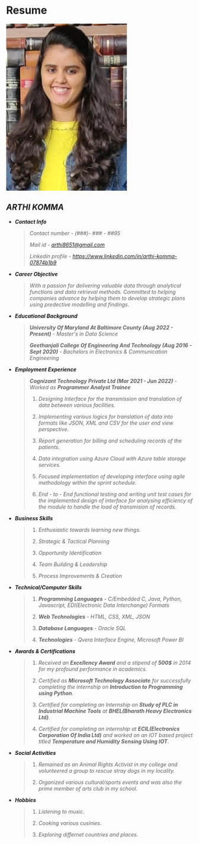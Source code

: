 # Resume
![](Picture1.jpg)
                                                                                                                           
   
## *ARTHI KOMMA*

- ***Contact Info***
   > *Contact number - (###)- ### - ##95*
   > 
   > *Mail id - arthi8651@gmail.com*
   > 
   > *Linkedin profile - https://www.linkedin.com/in/arthi-komma-07874b1b9*

- ***Career Objective***
   > *With a passion for delivering valuable data through analytical functions and data retrieval methods. Committed to helping companies advance by helping them to    develop strategic plans using predective modelling and findings.*
 
 - ***Educational Background***
   >  ***University Of Maryland At Baltimore County (Aug 2022 - Present)*** *- Master's in Data Science*
   >
   >  ***Geethanjali College Of Engineering And Technology (Aug 2016 - Sept 2020)***  *- Bachelors in Electronics & Communication Engineering*   
 
 - ***Employment Experience***
   >  ***Cognizant Technology Private Ltd (Mar 2021 - Jun 2022)***      *- Worked as __Programmer Analyst Trainee__* 
   >  
   > 1. *Designing Interface for the transmission and translation of data between various facilities.*
   > 
   > 2. *Implementing various logics for translation of data into formats like JSON, XML and CSV for the user end view perspective.* 
   >
   > 3. *Report generation for billing and scheduling records of the patients.* 
   > 
   > 4. *Data integration using Azure Cloud with Azure table storage services.*
   >  
   > 5. *Focused implementation of developing interface using agile methodology within the sprint schedule.*
   > 
   > 6. *End - to - End functional testing and writing unit test cases for the implemented design of interface for analysing efficiency of the module to handle the load of transmision of records.*

 - ***Business Skills***
   > 1. *Enthusiastic towards learning new things.*
   >
   > 2. *Strategic & Tactical Planning*
   >
   > 3. *Opportunity Identification*
   > 
   > 4. *Team Building & Leadership*
   >
   > 5. *Process Improvements & Creation*
 
 - ***Technical/Computer Skills***
   > 1. ***Programming Languages*** *- C/Embedded C, Java, Python, Javascript, EDI(Electronic Data Interchange) Formats* 
   >
   > 2. ***Web Technologies***  *- HTML, CSS, XML, JSON*
   >
   > 3. ***Database Languages***  *- Oracle SQL*
   >
   > 4. ***Technologies***  *- Qvera Interface Engine, Microsoft Power BI* 

- ***Awards & Certifications***
  > 1. *Received an __Excellency Award__ and a stipend of __500$__ in 2014 for my profound performance in academics.* 
  >
  > 2. *Certified as __Microsoft Technology Associate__ for successfully completing the internship on __Introduction to Programming using Python__.*
  >
  > 3. *Certified for completing an Internship on __Study of PLC in Industrial Machine Tools__ at __BHEL(Bharath Heavy Electronics Ltd)__.*
  >
  > 4. *Certified for completing an internship at __ECIL(Electronics Corporation Of India Ltd)__ and worked on an IOT based project titled __Temperature and Humidity Sensing Using IOT__.*


- ***Social Activities***
  > 1. *Remained as an Animal Rights Activist in my college and volunteered a group to rescue stray dogs in my locality.*
  >
  > 2. *Organized various cultural/sports events and was also the prime member of arts club in my school.*


- ***Hobbies***
  > 1. *Listening to music.*
  > 
  > 2. *Cooking various cusinies.*
  >
  > 3. *Exploring differnet countries and places.*
